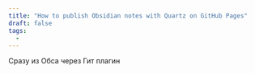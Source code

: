 ```yaml
---
title: "How to publish Obsidian notes with Quartz on GitHub Pages"
draft: false
tags:
  - 
---
```

Сразу из Обса через Гит плагин 
